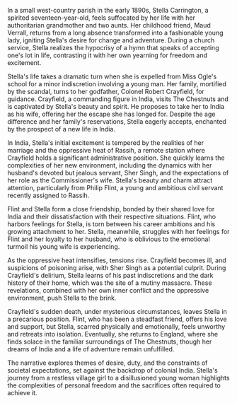 In a small west-country parish in the early 1890s, Stella Carrington, a spirited seventeen-year-old, feels suffocated by her life with her authoritarian grandmother and two aunts. Her childhood friend, Maud Verrall, returns from a long absence transformed into a fashionable young lady, igniting Stella's desire for change and adventure. During a church service, Stella realizes the hypocrisy of a hymn that speaks of accepting one's lot in life, contrasting it with her own yearning for freedom and excitement.

Stella's life takes a dramatic turn when she is expelled from Miss Ogle's school for a minor indiscretion involving a young man. Her family, mortified by the scandal, turns to her godfather, Colonel Robert Crayfield, for guidance. Crayfield, a commanding figure in India, visits The Chestnuts and is captivated by Stella's beauty and spirit. He proposes to take her to India as his wife, offering her the escape she has longed for. Despite the age difference and her family's reservations, Stella eagerly accepts, enchanted by the prospect of a new life in India.

In India, Stella's initial excitement is tempered by the realities of her marriage and the oppressive heat of Rassih, a remote station where Crayfield holds a significant administrative position. She quickly learns the complexities of her new environment, including the dynamics with her husband's devoted but jealous servant, Sher Singh, and the expectations of her role as the Commissioner's wife. Stella's beauty and charm attract attention, particularly from Philip Flint, a young and ambitious civil servant recently assigned to Rassih.

Flint and Stella form a close friendship, bonded by their shared love for India and their dissatisfaction with their respective situations. Flint, who harbors feelings for Stella, is torn between his career ambitions and his growing attachment to her. Stella, meanwhile, struggles with her feelings for Flint and her loyalty to her husband, who is oblivious to the emotional turmoil his young wife is experiencing.

As the oppressive heat intensifies, tensions rise. Crayfield becomes ill, and suspicions of poisoning arise, with Sher Singh as a potential culprit. During Crayfield's delirium, Stella learns of his past indiscretions and the dark history of their home, which was the site of a mutiny massacre. These revelations, combined with her own inner conflict and the oppressive environment, push Stella to the brink.

Crayfield's sudden death, under mysterious circumstances, leaves Stella in a precarious position. Flint, who has been a steadfast friend, offers his love and support, but Stella, scarred physically and emotionally, feels unworthy and retreats into isolation. Eventually, she returns to England, where she finds solace in the familiar surroundings of The Chestnuts, though her dreams of India and a life of adventure remain unfulfilled.

The narrative explores themes of desire, duty, and the constraints of societal expectations, set against the backdrop of colonial India. Stella's journey from a restless village girl to a disillusioned young woman highlights the complexities of personal freedom and the sacrifices often required to achieve it.